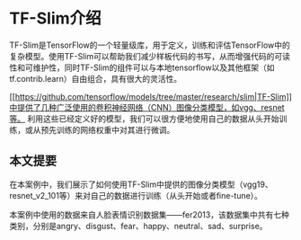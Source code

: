 

# TF-Slim介绍
TF-Slim是TensorFlow的一个轻量级库，用于定义，训练和评估TensorFlow中的复杂模型。使用TF-Slim可以帮助我们减少样板代码的书写，从而增强代码的可读性和可维护性，同时TF-Slim的组件可以与本地tensorflow以及其他框架（如tf.contrib.learn）自由组合，具有很大的灵活性。

[[https://github.com/tensorflow/models/tree/master/research/slim|TF-Slim]]中提供了几种广泛使用的卷积神经网络（CNN）图像分类模型，如vgg、resnet等。
利用这些已经定义好的模型，我们可以很方便地使用自己的数据从头开始训练，或从预先训练的网络权重中对其进行微调。
## 本文提要
在本案例中，我们展示了如何使用TF-Slim中提供的图像分类模型（vgg19、resnet\_v2\_101等）来对自己的数据进行训练（从头开始或者fine-tune）。

本案例中使用的数据来自人脸表情识别数据集——fer2013，该数据集中共有七种类别，分别是angry、disgust、fear、happy、neutral、sad、surprise。

